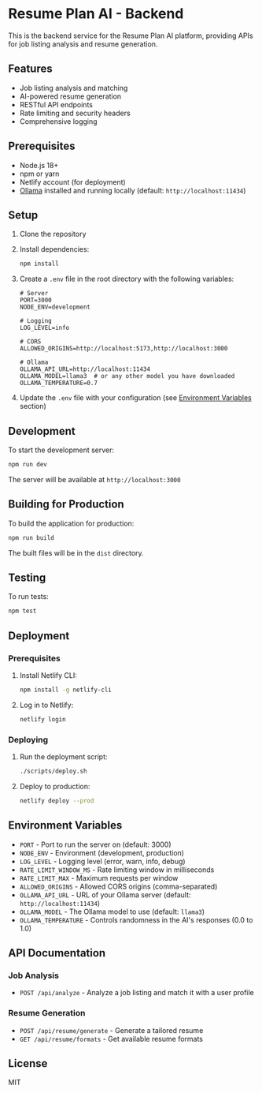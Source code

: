 # Resume Plan AI - Backend

This is the backend service for the Resume Plan AI platform, providing APIs for job listing analysis and resume generation.

## Features

- Job listing analysis and matching
- AI-powered resume generation
- RESTful API endpoints
- Rate limiting and security headers
- Comprehensive logging

## Prerequisites

- Node.js 18+
- npm or yarn
- Netlify account (for deployment)
- [Ollama](https://ollama.ai/) installed and running locally (default: `http://localhost:11434`)

## Setup

1. Clone the repository
2. Install dependencies:
   ```bash
   npm install
   ```
3. Create a `.env` file in the root directory with the following variables:

   ```shell
   # Server
   PORT=3000
   NODE_ENV=development

   # Logging
   LOG_LEVEL=info

   # CORS
   ALLOWED_ORIGINS=http://localhost:5173,http://localhost:3000

   # Ollama
   OLLAMA_API_URL=http://localhost:11434
   OLLAMA_MODEL=llama3  # or any other model you have downloaded
   OLLAMA_TEMPERATURE=0.7
   ```
4. Update the `.env` file with your configuration (see [Environment Variables](#environment-variables) section)

## Development

To start the development server:

```bash
npm run dev
```

The server will be available at `http://localhost:3000`

## Building for Production

To build the application for production:

```bash
npm run build
```

The built files will be in the `dist` directory.

## Testing

To run tests:

```bash
npm test
```

## Deployment

### Prerequisites

1. Install Netlify CLI:
   ```bash
   npm install -g netlify-cli
   ```

2. Log in to Netlify:
   ```bash
   netlify login
   ```

### Deploying

1. Run the deployment script:
   ```bash
   ./scripts/deploy.sh
   ```

2. Deploy to production:
   ```bash
   netlify deploy --prod
   ```

## Environment Variables

- `PORT` - Port to run the server on (default: 3000)
- `NODE_ENV` - Environment (development, production)
- `LOG_LEVEL` - Logging level (error, warn, info, debug)
- `RATE_LIMIT_WINDOW_MS` - Rate limiting window in milliseconds
- `RATE_LIMIT_MAX` - Maximum requests per window
- `ALLOWED_ORIGINS` - Allowed CORS origins (comma-separated)
- `OLLAMA_API_URL` - URL of your Ollama server (default: `http://localhost:11434`)
- `OLLAMA_MODEL` - The Ollama model to use (default: `llama3`)
- `OLLAMA_TEMPERATURE` - Controls randomness in the AI's responses (0.0 to 1.0)

## API Documentation

### Job Analysis

- `POST /api/analyze` - Analyze a job listing and match it with a user profile

### Resume Generation

- `POST /api/resume/generate` - Generate a tailored resume
- `GET /api/resume/formats` - Get available resume formats

## License

MIT

